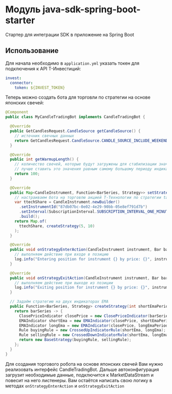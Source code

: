 # Модуль java-sdk-spring-boot-starter
Стартер для интеграции SDK в приложение на Spring Boot
## Использование
Для начала необходимо в `application.yml` указать токен для подключения к API Т-Инвестиций:
```yaml
invest:
  connector:
    token: ${INVEST_TOKEN}
```
Теперь можно создать бота для торговли по стратегии на основе японских свечей:
```java
@Component
public class MyCandleTradingBot implements CandleTradingBot {

  @Override
  public GetCandlesRequest.CandleSource getCandleSource() {
    // источник свечных данных
    return GetCandlesRequest.CandleSource.CANDLE_SOURCE_INCLUDE_WEEKEND;
  }

  @Override
  public int getWarmupLength() {
    // количество свечей, которые будут загружены для стабилизации значений индикаторов
    // лучше ставить это значения равным самому большому периоду индикатора, используемого в Вашей стратегии
    return 100;
  }

  @Override
  public Map<CandleInstrument, Function<BarSeries, Strategy>> setStrategies() {
    // настраиваем бота на торговлю акцией Т-Технологии по стратегии ta4j
    var ttechShare = CandleInstrument.newBuilder()
      .setInstrumentId("87db07bc-0e02-4e29-90bb-05e8ef791d7b")
      .setInterval(SubscriptionInterval.SUBSCRIPTION_INTERVAL_ONE_MINUTE)
      .build();
    return Map.of(
      ttechShare, createStrategy(5, 10)
    );
  }

  @Override
  public void onStrategyEnterAction(CandleInstrument instrument, Bar bar) {
    // выполняем действие при входе в позицию
    log.info("Entering position for instrument {} by price: {}", instrument.getInstrumentId(), bar.getClosePrice());
  }

  @Override
  public void onStrategyExitAction(CandleInstrument instrument, Bar bar) {
    // выполняем действие при выходе из позиции
    log.info("Exiting position for instrument {} by price: {}", instrument.getInstrumentId(), bar.getClosePrice());
  }

  // Задаём стратегию на двух индикаторах EMA
  public Function<BarSeries, Strategy> createStrategy(int shortEmaPeriod, int longEmaPeriod) {
    return barSeries -> {
      ClosePriceIndicator closePrice = new ClosePriceIndicator(barSeries);
      EMAIndicator shortEma = new EMAIndicator(closePrice, shortEmaPeriod);
      EMAIndicator longEma = new EMAIndicator(closePrice, longEmaPeriod);
      Rule buyingRule = new CrossedUpIndicatorRule(shortEma, longEma);
      Rule sellingRule = new CrossedDownIndicatorRule(shortEma, longEma);
      return new BaseStrategy(buyingRule, sellingRule);
    };
  }
}
```
Для создания торгового робота на основе японских свечей Вам нужно реализовать интерфейс CandleTradingBot.
Дальше автоконфигурация загрузит необходимые данные, подключится к MarketDataStream и повесит на него листенеры.
Вам остаётся написать свою логику в методах `onStrategyEnterAction` и `onStrategyExitAction`
